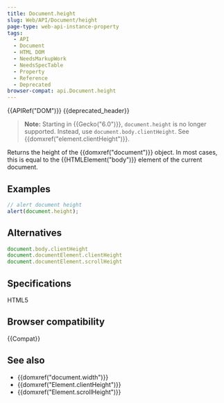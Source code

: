 ```yaml
---
title: Document.height
slug: Web/API/Document/height
page-type: web-api-instance-property
tags:
  - API
  - Document
  - HTML DOM
  - NeedsMarkupWork
  - NeedsSpecTable
  - Property
  - Reference
  - Deprecated
browser-compat: api.Document.height
---
```

{{APIRef("DOM")}} {{deprecated_header}}

> **Note:** Starting in {{Gecko("6.0")}}, `document.height` is
> no longer supported. Instead, use `document.body.clientHeight`. See
> {{domxref("element.clientHeight")}}.

Returns the height of the {{domxref("document")}} object. In most cases, this is equal
to the {{HTMLElement("body")}} element of the current document.

## Examples

```js
// alert document height
alert(document.height);
```

## Alternatives

```js
document.body.clientHeight
document.documentElement.clientHeight
document.documentElement.scrollHeight
```

## Specifications

HTML5

## Browser compatibility

{{Compat}}

## See also

- {{domxref("document.width")}}
- {{domxref("Element.clientHeight")}}
- {{domxref("Element.scrollHeight")}}
